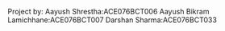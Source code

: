 Project by:
Aayush Shrestha:ACE076BCT006
Aayush Bikram Lamichhane:ACE076BCT007
Darshan Sharma:ACE076BCT033
